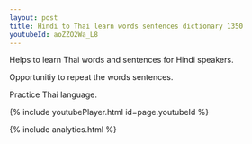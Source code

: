 ```yaml
---
layout: post
title: Hindi to Thai learn words sentences dictionary 1350 
youtubeId: aoZZO2Wa_L8
---
```

 
 
Helps to learn Thai words and sentences for Hindi speakers.

Opportunitiy to repeat the words sentences. 

Practice Thai language. 
 
{% include youtubePlayer.html id=page.youtubeId %}
 
 
{% include analytics.html %}